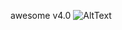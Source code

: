 awesome v4.0
![AltText](http://storage2.static.itmages.ru/i/17/0223/h_1487869563_8436211_07d38d98ef.png)
